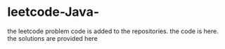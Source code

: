# leetcode-Java-
the leetcode problem code is added to the repositories.
the code is here.
the solutions are provided here











